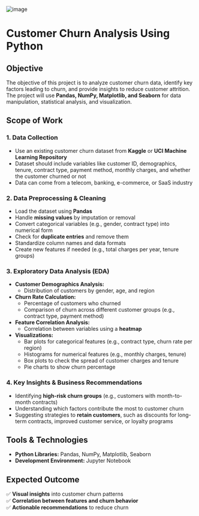![image](https://github.com/user-attachments/assets/8dab607e-1cf4-4f1a-a51b-3e7950c3c2cc)


# **Customer Churn Analysis Using Python**  

## **Objective**  
The objective of this project is to analyze customer churn data, identify key factors leading to churn, and provide insights to reduce customer attrition. The project will use **Pandas, NumPy, Matplotlib, and Seaborn** for data manipulation, statistical analysis, and visualization.

## **Scope of Work**

### **1. Data Collection**  
- Use an existing customer churn dataset from **Kaggle** or **UCI Machine Learning Repository**  
- Dataset should include variables like customer ID, demographics, tenure, contract type, payment method, monthly charges, and whether the customer churned or not  
- Data can come from a telecom, banking, e-commerce, or SaaS industry  

### **2. Data Preprocessing & Cleaning**  
- Load the dataset using **Pandas**  
- Handle **missing values** by imputation or removal  
- Convert categorical variables (e.g., gender, contract type) into numerical form  
- Check for **duplicate entries** and remove them  
- Standardize column names and data formats  
- Create new features if needed (e.g., total charges per year, tenure groups)  

### **3. Exploratory Data Analysis (EDA)**  
- **Customer Demographics Analysis:**  
  - Distribution of customers by gender, age, and region  
- **Churn Rate Calculation:**  
  - Percentage of customers who churned  
  - Comparison of churn across different customer groups (e.g., contract type, payment method)  
- **Feature Correlation Analysis:**  
  - Correlation between variables using a **heatmap**  
- **Visualizations:**  
  - Bar plots for categorical features (e.g., contract type, churn rate per region)  
  - Histograms for numerical features (e.g., monthly charges, tenure)  
  - Box plots to check the spread of customer charges and tenure  
  - Pie charts to show churn percentage  

### **4. Key Insights & Business Recommendations**  
- Identifying **high-risk churn groups** (e.g., customers with month-to-month contracts)  
- Understanding which factors contribute the most to customer churn  
- Suggesting strategies to **retain customers**, such as discounts for long-term contracts, improved customer service, or loyalty programs  

## **Tools & Technologies**  
- **Python Libraries:** Pandas, NumPy, Matplotlib, Seaborn  
- **Development Environment:** Jupyter Notebook 

## **Expected Outcome**  
✅ **Visual insights** into customer churn patterns  
✅ **Correlation between features and churn behavior**  
✅ **Actionable recommendations** to reduce churn
